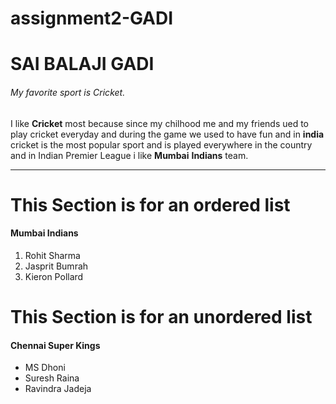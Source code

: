 # assignment2-GADI
# SAI BALAJI GADI
###### My favorite sport is Cricket.

I like **Cricket** most because since my chilhood me and my friends ued to play cricket everyday and during the game we used to have fun and in **india** cricket is the most popular sport and is played everywhere in the country and in Indian Premier League i like **Mumbai** **Indians** team.

---

# This Section is for an ordered list
#### Mumbai Indians
1. Rohit Sharma
2. Jasprit Bumrah
3. Kieron Pollard

# This Section is for an unordered list
#### Chennai Super Kings
- MS Dhoni
- Suresh Raina
- Ravindra Jadeja